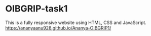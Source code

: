 # OIBGRIP-task1
This is a fully responsive website using HTML, CSS and JavaScript.
https://ananyaanu928.github.io/Ananya-OIBGRIP1/
